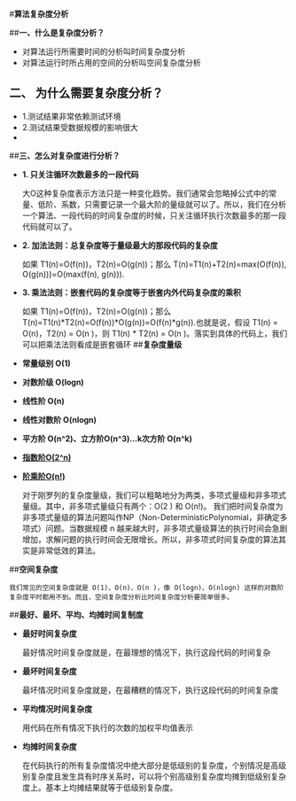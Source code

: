 #**算法复杂度分析**

##**一、什么是复杂度分析？**

*	对算法运行所需要时间的分析叫时间复杂度分析
*	对算法运行时所占用的空间的分析叫空间复杂度分析

##	**二、 为什么需要复杂度分析？**

*	1.测试结果非常依赖测试环境
*	2.测试结果受数据规模的影响很大
*
##**三、怎么对复杂度进行分析？**	

*	**1. 只关注循环次数最多的一段代码**

	大O这种复杂度表示方法只是一种变化趋势。我们通常会忽略掉公式中的常量、低阶、系数，只需要记录一个最大阶的量级就可以了。所以，我们在分析一个算法、一段代码的时间复杂度的时候，只关注循环执行次数最多的那一段代码就可以了。

*	**2. 加法法则：总复杂度等于量级最大的那段代码的复杂度**

	如果 T1(n)=O(f(n))，T2(n)=O(g(n))；那么 T(n)=T1(n)+T2(n)=max(O(f(n)), O(g(n)))=O(max(f(n), g(n))).

*	**3. 乘法法则：嵌套代码的复杂度等于嵌套内外代码复杂度的乘积**

	如果 T1(n)=O(f(n))，T2(n)=O(g(n))；那么T(n)=T1(n)*T2(n)=O(f(n))*O(g(n))=O(f(n)*g(n)).也就是说，假设 T1(n) = O(n)，T2(n) = O(n )，则 T1(n) * T2(n) = O(n )。落实到具体的代码上，我们可以把乘法法则看成是嵌套循环
##**复杂度量级**
*	**常量级别	O(1)**
*	**对数阶级 O(logn)**
*	**线性阶 O(n)**
*	**线性对数阶 O(nlogn)**
*	**平方阶 O(n^2)、立方阶O(n^3)...k次方阶 O(n^k)**
*	**<u>指数阶O(2^n)</u>**
*	**<u>阶乘阶O(n!)</u>**


	对于刚罗列的复杂度量级，我们可以粗略地分为两类，多项式量级和非多项式量级。其中，非多项式量级只有两个：O(2 ) 和 O(n!)。
	我们把时间复杂度为非多项式量级的算法问题叫作NP（Non-DeterministicPolynomial，非确定多项式）问题。当数据规模 n 越来越大时，非多项式量级算法的执行时间会急剧增加，求解问题的执行时间会无限增长。所以，非多项式时间复杂度的算法其实是非常低效的算法。


##**空间复杂度**

	我们常见的空间复杂度就是 O(1)、O(n)、O(n )，像 O(logn)、O(nlogn) 这样的对数阶复杂度平时都用不到。而且，空间复杂度分析比时间复杂度分析要简单很多。

##**最好、最坏、平均、均摊时间复制度**

*	**最好时间复杂度**

	最好情况时间复杂度就是，在最理想的情况下，执行这段代码的时间复杂

*	**最坏时间复杂度**

	最坏情况时间复杂度就是，在最糟糕的情况下，执行这段代码的时间复杂度

*	**平均情况时间复杂度**

	用代码在所有情况下执行的次数的加权平均值表示

*	**均摊时间复杂度**

	在代码执行的所有复杂度情况中绝大部分是低级别的复杂度，个别情况是高级别复杂度且发生具有时序关系时，可以将个别高级别复杂度均摊到低级别复杂度上。基本上均摊结果就等于低级别复杂度。